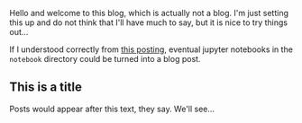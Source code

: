 Hello and welcome to this blog, which is actually not a blog. I'm just setting this up and do not think that I'll have much to say, but it is nice to try things out...

If I understood correctly from [this posting](https://twitter.com/HamelHusain/status/1221099494185422849), eventual jupyter notebooks in the `notebook` directory could be turned into a blog post. 

## This is a title

Posts would appear after this text, they say. We'll see... 
